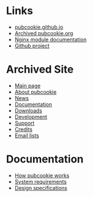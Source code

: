 Links
=====
* [pubcookie.github.io](https://pubcookie.github.io/)
* [Archived pubcookie.org](http://web.archive.org/web/20170710034637/http://pubcookie.org)
* [Nginx module documentation](https://www.ivandeex.com/pubcookie)
* [Github project](https://github.com/pubcookie/pubcookie)

Archived Site
=============
* [Main page](http://web.archive.org/web/20170710034637/http://pubcookie.org)
* [About pubcookie](http://web.archive.org/web/20170726183737/http://pubcookie.org/about.html)
* [News](http://pubcookie.org/news)
* [Documentation](http://web.archive.org/web/20170609232336/http://www.pubcookie.org/docs/)
* [Downloads](http://web.archive.org/web/20170609225737/http://pubcookie.org/downloads.html)
* [Development](http://web.archive.org/web/20170609215849/http://pubcookie.org/development.html)
* [Support](http://web.archive.org/web/20170610014536/http://pubcookie.org/support.html)
* [Credits](http://web.archive.org/web/20170609211617/http://pubcookie.org/credits.html)
* [Email lists](http://web.archive.org/web/20170609234953/http://pubcookie.org/lists.html)

Documentation
=============
* [How pubcookie works](http://web.archive.org/web/20170609220230/http://www.pubcookie.org/docs/how-pubcookie-works.html)
* [System requirements](http://web.archive.org/web/20170610031221/http://www.pubcookie.org/docs/requirements.html)
* [Design specifications](http://web.archive.org/web/20170330002216/http://pubcookie.org/docs/specs.html)
